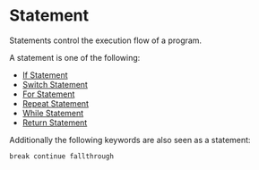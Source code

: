 # Statement

Statements control the execution flow of a program.

A statement is one of the following:

- [If Statement](/spec/grammar/syntactic/statements/if-statement.html)
- [Switch Statement](/spec/grammar/syntactic/statements/switch-statement.html)
- [For Statement](/spec/grammar/syntactic/statements/for-statement.html)
- [Repeat Statement](/spec/grammar/syntactic/statements/repeat-statement.html)
- [While Statement](/spec/grammar/syntactic/statements/while-statement.html)
- [Return Statement](/spec/grammar/syntactic/statements/return-statement.html)

Additionally the following keywords are also seen as a statement:

```syntek
break continue fallthrough
```
